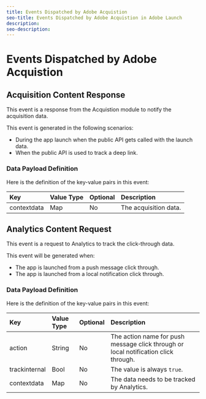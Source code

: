 ```yaml
---
title: Events Dispatched by Adobe Acquistion
seo-title: Events Dispatched by Adobe Acquistion in Adobe Launch
description: 
seo-description: 
---
```


# Events Dispatched by Adobe Acquistion

## Acquisition Content Response

This event is a response from the Acquistion module to notify the acquisition data.

This event is generated in the following scenarios:

* During the app launch when the public API gets called with the launch data.
* When the public API is used to track a deep link.

### Data Payload Definition

Here is the definition of the key-value pairs in this event:

| **Key** | **Value Type** | **Optional** | **Description** |
| :--- | :--- | :--- | :--- |
| contextdata | Map | No | The acquisition data. |

## Analytics Content Request

This event is a request to Analytics to track the click-through data.

This event will be generated when:

* The app is launched from a push message click through.
* The app is launched from a local notification click through.

### Data Payload Definition

Here is the definition of the key-value pairs in this event:

| **Key** | **Value Type** | **Optional** | **Description** |
| :--- | :--- | :--- | :--- |
| action | String | No | The action name for push message click through or local notification click through. |
| trackinternal | Bool | No | The value is always `true`. |
| contextdata | Map | No | The data needs to be tracked by Analytics. |


